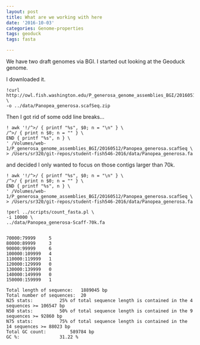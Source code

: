 ```yaml
---
layout: post
title: What are we working with here
date: '2016-10-03'
categories: Genome-properties
tags: geoduck
tags: fasta

---
```


We have two draft genomes via BGI. I started out looking at the Geoduck genome.

I downloaded it.

```
!curl http://owl.fish.washington.edu/P_generosa_genome_assemblies_BGI/20160512/Panopea_generosa.scafSeq.zip \
-o ../data/Panopea_generosa.scafSeq.zip 
```

Then I got rid of some odd line breaks...

```
! awk '!/^>/ { printf "%s", $0; n = "\n" } \
/^>/ { print n $0; n = "" } \
END { printf "%s", n } \
' /Volumes/web-1/P_generosa_genome_assemblies_BGI/20160512/Panopea_generosa.scafSeq \
> /Users/sr320/git-repos/student-fish546-2016/data/Panopea_generosa.fa
```

and decided I only wanted to focus on those contigs larger than 70k.

```
! awk '!/^>/ { printf "%s", $0; n = "\n" } \
/^>/ { print n $0; n = "" } \
END { printf "%s", n } \
' /Volumes/web-1/P_generosa_genome_assemblies_BGI/20160512/Panopea_generosa.scafSeq \
> /Users/sr320/git-repos/student-fish546-2016/data/Panopea_generosa.fa

!perl ../scripts/count_fasta.pl \
-i 10000 \
../data/Panopea_generosa-Scaff-70k.fa


70000:79999 	5
80000:89999 	3
90000:99999 	6
100000:109999 	4
110000:119999 	1
120000:129999 	0
130000:139999 	0
140000:149999 	0
150000:159999 	1

Total length of sequence:	1889045 bp
Total number of sequences:	20
N25 stats:			25% of total sequence length is contained in the 4 sequences >= 106547 bp
N50 stats:			50% of total sequence length is contained in the 9 sequences >= 92860 bp
N75 stats:			75% of total sequence length is contained in the 14 sequences >= 88023 bp
Total GC count:			589784 bp
GC %:				31.22 %
```

